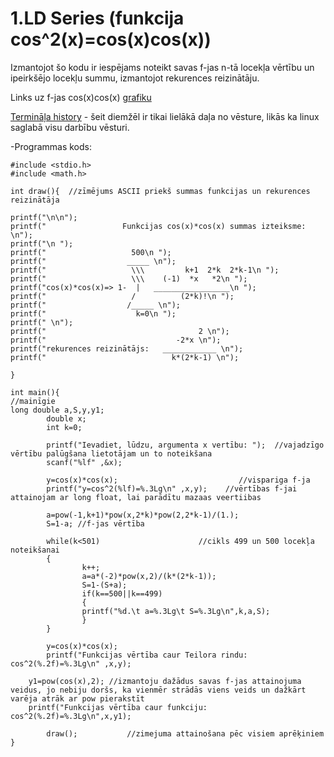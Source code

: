 # 1.LD Series (funkcija **cos^2(x)=cos(x)cos(x)**)

Izmantojot šo kodu ir iespējams noteikt savas f-jas n-tā locekļa vērtību un ipeirkšējo locekļu summu, izmantojot rekurences reizinātāju.

Links uz f-jas cos(x)cos(x) [grafiku](https://github.com/valterssne/sne-studijas/blob/master/ld1/ld1_series.png)

[Termināļa history](https://github.com/valterssne/sne-studijas/blob/master/history_20210111_all_lw) - šeit diemžēl ir tikai lielākā daļa no vēsture, likās ka linux saglabā visu darbību vēsturi.

-Programmas kods:

```
#include <stdio.h>
#include <math.h>

int draw(){  //zīmējums ASCII priekš summas funkcijas un rekurences reizinātāja

printf("\n\n");
printf("                 Funkcijas cos(x)*cos(x) summas izteiksme: \n");
printf("\n ");
printf("                   500\n ");
printf("                  _____ \n");
printf("                   \\\         k+1  2*k  2*k-1\n ");
printf("                   \\\    (-1)  *x   *2\n ");
printf("cos(x)*cos(x)=> 1-  |   _________________\n ");
printf("                   /          (2*k)!\n ");
printf("                  /_____ \n");
printf("                    k=0\n ");           
printf(" \n");
printf("                                  2 \n");
printf("                             -2*x \n");
printf("rekurences reizinātājs:   ____________ \n");
printf("                            k*(2*k-1) \n");

}

int main(){
//mainīgie
long double a,S,y,y1;
        double x;
        int k=0;

        printf("Ievadiet, lūdzu, argumenta x vertību: ");  //vajadzīgo vērtību palūgšana lietotājam un to noteikšana
        scanf("%lf" ,&x);

        y=cos(x)*cos(x);                           //vispariga f-ja
        printf("y=cos^2(%lf)=%.3Lg\n" ,x,y);    //vērtības f-jai attainojam ar long float, lai parādītu mazaas veertiibas

        a=pow(-1,k+1)*pow(x,2*k)*pow(2,2*k-1)/(1.);
        S=1-a; //f-jas vērtība

        while(k<501)                      //cikls 499 un 500 locekļa noteikšanai 
        {
                k++;
                a=a*(-2)*pow(x,2)/(k*(2*k-1));
                S=1-(S+a);
                if(k==500||k==499)
                {
                printf("%d.\t a=%.3Lg\t S=%.3Lg\n",k,a,S);
                }
        }

        y=cos(x)*cos(x);
        printf("Funkcijas vērtība caur Teilora rindu: cos^2(%.2f)=%.3Lg\n" ,x,y);

	y1=pow(cos(x),2); //izmantoju dažādus savas f-jas attainojuma veidus, jo nebiju doršs, ka vienmēr strādās viens veids un dažkārt varēja atrāk ar pow pierakstīt
	printf("Funkcijas vērtība caur funkciju: cos^2(%.2f)=%.3Lg\n",x,y1);

        draw();           //zimejuma attainošana pēc visiem aprēķiniem
}
```
